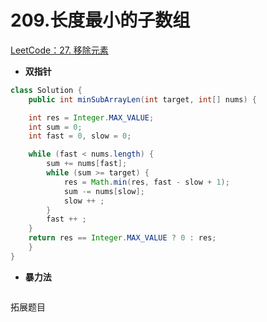 # 209.长度最小的子数组
[LeetCode：27. 移除元素](https://leetcode.cn/problems/remove-element/)
- **双指针**
```java
class Solution {
	public int minSubArrayLen(int target, int[] nums) {

	int res = Integer.MAX_VALUE;
	int sum = 0;
	int fast = 0, slow = 0;

	while (fast < nums.length) {
		sum += nums[fast];
		while (sum >= target) {
			res = Math.min(res, fast - slow + 1);
			sum -= nums[slow];
			slow ++ ;
		}
		fast ++ ;
	}
	return res == Integer.MAX_VALUE ? 0 : res;
	}
}
```

- **暴力法**
```java

```

拓展题目

